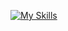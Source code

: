 
[![My Skills](https://skillicons.dev/icons?i=js,html,css,django,docker,py)](https://skillicons.dev)
